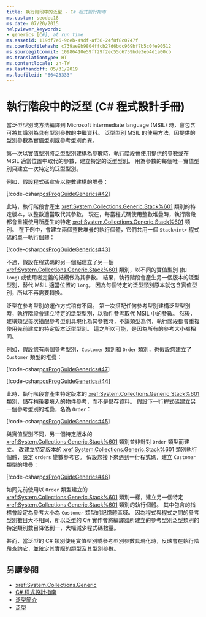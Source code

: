 ```yaml
---
title: 執行階段中的泛型 - C# 程式設計指南
ms.custom: seodec18
ms.date: 07/20/2015
helpviewer_keywords:
- generics [C#], at run time
ms.assetid: 119df7e6-9ceb-49df-af36-24f8f8c0747f
ms.openlocfilehash: c739ae9b9804ffcb27d6bdc969bf7b5c0fe90512
ms.sourcegitcommit: 10986410e59ff29f2ec55c6759bde3eb4d1a00cb
ms.translationtype: HT
ms.contentlocale: zh-TW
ms.lasthandoff: 05/31/2019
ms.locfileid: "66423333"
---
```

# <a name="generics-in-the-run-time-c-programming-guide"></a>執行階段中的泛型 (C# 程式設計手冊)
當泛型型別或方法編譯到 Microsoft intermediate language (MSIL) 時，會包含可將其識別為具有型別參數的中繼資料。 泛型型別 MSIL 的使用方法，因提供的型別參數為實值型別或參考型別而異。  
  
 第一次以實值型別將泛型型別建構為參數時，執行階段會使用提供的參數或在 MSIL 適當位置中取代的參數，建立特定的泛型型別。 用為參數的每個唯一實值型別只建立一次特定的泛型型別。  
  
 例如，假設程式碼宣告以整數建構的堆疊：  
  
 [!code-csharp[csProgGuideGenerics#42](~/samples/snippets/csharp/VS_Snippets_VBCSharp/csProgGuideGenerics/CS/Generics.cs#42)]  
  
 此時，執行階段會產生 <xref:System.Collections.Generic.Stack%601> 類別的特定版本，以整數適當取代其參數。 現在，每當程式碼使用整數堆疊時，執行階段都會重複使用所產生的特定 <xref:System.Collections.Generic.Stack%601> 類別。 在下例中，會建立兩個整數堆疊的執行個體，它們共用一個 `Stack<int>` 程式碼的單一執行個體：  
  
 [!code-csharp[csProgGuideGenerics#43](~/samples/snippets/csharp/VS_Snippets_VBCSharp/csProgGuideGenerics/CS/Generics.cs#43)]  
  
 不過，假設在程式碼的另一個點建立了另一個 <xref:System.Collections.Generic.Stack%601> 類別，以不同的實值型別 (如 `long`) 或使用者定義的結構做為其參數。 結果，執行階段會產生另一個版本的泛型型別，替代 MSIL 適當位置的 `long`。 因為每個特定的泛型類別原本就包含實值型別，所以不再需要轉換。  
  
 泛型在參考型別的運作方式稍有不同。 第一次搭配任何參考型別建構泛型型別時，執行階段會建立特定的泛型型別，以物件參考取代 MSIL 中的參數。 然後，建構類型每次搭配參考型別具現化為其參數時，不論類型為何，執行階段都會重複使用先前建立的特定版本泛型型別。 這之所以可能，是因為所有的參考大小都相同。  
  
 例如，假設您有兩個參考型別，`Customer` 類別和 `Order` 類別，也假設您建立了 `Customer` 類型的堆疊：  
  
 [!code-csharp[csProgGuideGenerics#47](~/samples/snippets/csharp/VS_Snippets_VBCSharp/csProgGuideGenerics/CS/Generics.cs#47)]  
  
 [!code-csharp[csProgGuideGenerics#44](~/samples/snippets/csharp/VS_Snippets_VBCSharp/csProgGuideGenerics/CS/Generics.cs#44)]  
  
 此時，執行階段會產生特定版本的 <xref:System.Collections.Generic.Stack%601> 類別，儲存稍後要填入的物件參考，而不是儲存資料。 假設下一行程式碼建立另一個參考型別的堆疊，名為 `Order`：  
  
 [!code-csharp[csProgGuideGenerics#45](~/samples/snippets/csharp/VS_Snippets_VBCSharp/csProgGuideGenerics/CS/Generics.cs#45)]  
  
 與實值型別不同，另一個特定版本的 <xref:System.Collections.Generic.Stack%601> 類別並非針對 `Order` 類型而建立。 改建立特定版本的 <xref:System.Collections.Generic.Stack%601> 類別執行個體，設定 `orders` 變數參考它。 假設您接下來遇到一行程式碼，建立 `Customer` 類型的堆疊：  
  
 [!code-csharp[csProgGuideGenerics#46](~/samples/snippets/csharp/VS_Snippets_VBCSharp/csProgGuideGenerics/CS/Generics.cs#46)]  
  
 如同先前使用以 `Order` 類型建立的 <xref:System.Collections.Generic.Stack%601> 類別一樣，建立另一個特定 <xref:System.Collections.Generic.Stack%601> 類別的執行個體。 其中包含的指標會設定為參考大小為 `Customer` 類型的記憶體區域。 因為程式與程式之間的參考型別數目大不相同，所以泛型的 C# 實作會將編譯器所建立的參考型別泛型類別的特定類別數目降低到一，大幅減少程式碼數量。  
  
 甚而，當泛型的 C# 類別使用實值型別或參考型別參數具現化時，反映會在執行階段查詢它，並確定其實際的類型及其型別參數。  
  
## <a name="see-also"></a>另請參閱

- <xref:System.Collections.Generic>
- [C# 程式設計指南](../../../csharp/programming-guide/index.md)
- [泛型簡介](../../../csharp/programming-guide/generics/index.md)
- [泛型](~/docs/standard/generics/index.md)
